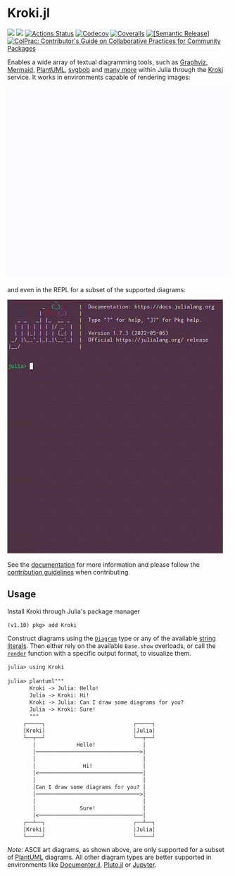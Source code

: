 # Kroki.jl

[![](https://img.shields.io/badge/docs-stable-blue.svg)](https://bauglir.github.io/Kroki.jl/stable)
[![](https://img.shields.io/badge/docs-latest-blue.svg)](https://bauglir.github.io/Kroki.jl/latest)
[![Actions Status](https://github.com/bauglir/Kroki.jl/workflows/CI/badge.svg)](https://github.com/bauglir/Kroki.jl/actions)
[![Codecov](https://codecov.io/gh/bauglir/Kroki.jl/branch/development/graph/badge.svg)](https://codecov.io/gh/bauglir/Kroki.jl)
[![Coveralls](https://coveralls.io/repos/github/bauglir/Kroki.jl/badge.svg?branch=development)](https://coveralls.io/github/bauglir/Kroki.jl?branch=development)
[![[Semantic Release]](https://img.shields.io/badge/%20%20%F0%9F%93%A6%F0%9F%9A%80-semantic--release-e10079.svg)](https://github.com/semantic-release/semantic-release)
[![ColPrac: Contributor's Guide on Collaborative Practices for Community
Packages](https://img.shields.io/badge/ColPrac-Contributor's%20Guide-blueviolet)](https://colprac.sciml.ai/)

Enables a wide array of textual diagramming tools, such as
[Graphviz](https://www.graphviz.org), [Mermaid](https://mermaidjs.github.io),
[PlantUML](https://plantuml.com),
[svgbob](https://ivanceras.github.io/content/Svgbob.html) and [many
more](https://bauglir.github.io/Kroki.jl/stable/#diagram-support) within Julia
through the [Kroki](https://kroki.io) service. It works in environments capable
of rendering images:

![Kroki Pluto Demo](./docs/src/kroki-demo-pluto.gif)

and even in the REPL for a subset of the supported diagrams:

![Kroki REPL Demo](./docs/src/kroki-demo-repl.gif)

See the [documentation](https://bauglir.github.io/Kroki.jl/stable) for more
information and please follow the [contribution guidelines](CONTRIBUTING.md)
when contributing.

## Usage

Install Kroki through Julia's package manager

```
(v1.10) pkg> add Kroki
```

Construct diagrams using the
[`Diagram`](https://bauglir.github.io/Kroki.jl/stable/api/#Kroki.Diagram) type
or any of the available [string
literals](https://bauglir.github.io/Kroki.jl/stable/api/#String-Literals). Then
either rely on the available `Base.show` overloads, or call the
[`render`](https://bauglir.github.io/Kroki.jl/stable/api/#Kroki.render)
function with a specific output format, to visualize them.

```
julia> using Kroki

julia> plantuml"""
       Kroki -> Julia: Hello!
       Julia -> Kroki: Hi!
       Kroki -> Julia: Can I draw some diagrams for you?
       Julia -> Kroki: Sure!
       """
     ┌─────┐                            ┌─────┐
     │Kroki│                            │Julia│
     └──┬──┘                            └──┬──┘
        │             Hello!               │
        │─────────────────────────────────>│
        │                                  │
        │               Hi!                │
        │<─────────────────────────────────│
        │                                  │
        │Can I draw some diagrams for you? │
        │─────────────────────────────────>│
        │                                  │
        │              Sure!               │
        │<─────────────────────────────────│
     ┌──┴──┐                            ┌──┴──┐
     │Kroki│                            │Julia│
     └─────┘                            └─────┘
```

_Note:_ ASCII art diagrams, as shown above, are only supported for a subset of
[PlantUML](https://plantuml.com) diagrams. All other diagram types are better
supported in environments like
[Documenter.jl](https://juliadocs.github.io/Documenter.jl/stable),
[Pluto.jl](https://github.com/fonsp/Pluto.jl) or
[Jupyter](https://jupyter.org).
